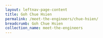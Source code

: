 ```yaml
---
layout: leftnav-page-content
title: Goh Chue Hsien
permalink: /meet-the-engineers/chue-hsien/
breadcrumb: Goh Chue Hsien
collection_name: meet-the-engineers
---
```

